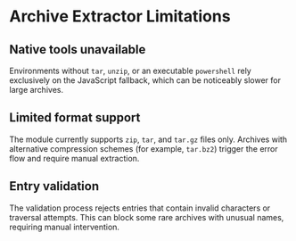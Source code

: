 # Archive Extractor Limitations

## Native tools unavailable

Environments without `tar`, `unzip`, or an executable `powershell` rely exclusively on the JavaScript fallback, which can be noticeably slower for large archives.

## Limited format support

The module currently supports `zip`, `tar`, and `tar.gz` files only. Archives with alternative compression schemes (for example, `tar.bz2`) trigger the error flow and require manual extraction.

## Entry validation

The validation process rejects entries that contain invalid characters or traversal attempts. This can block some rare archives with unusual names, requiring manual intervention.
